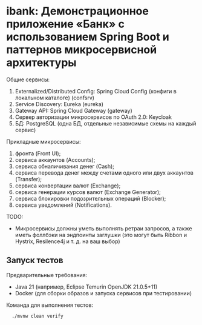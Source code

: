 # ibank: Демонстрационное приложение «Банк» с использованием Spring Boot и паттернов микросервисной архитектуры

Общие сервисы:
1. Externalized/Distributed Config: Spring Cloud Config (конфиги в локальном каталоге) (confsrv)
2. Service Discovery: Eureka (eureka)
3. Gateway API: Spring Cloud Gateway (gateway)
4. Сервер авторизации микросервисов по OAuth 2.0: Keycloak
5. БД: PostgreSQL (одна БД, отдельные независимые схемы на каждый сервис)

Прикладные микросервисы:
1. фронта (Front UI);
2. сервиса аккаунтов (Accounts);
3. сервиса обналичивания денег (Cash);
4. сервиса перевода денег между счетами одного или двух аккаунтов (Transfer);
5. сервиса конвертации валют (Exchange);
6. сервиса генерации курсов валют (Exchange Generator);
7. сервиса блокировки подозрительных операций (Blocker);
8. сервиса уведомлений (Notifications).

TODO:
- Микросервисы должны уметь выполнять ретраи запросов, а также иметь фоллбэки на эндпоинты заглушки (это могут быть
  Ribbon и Hystrix, Resilence4j и т. д. на ваш выбор)


## Запуск тестов

Предварительные требования:
- Java 21 (например, Eclipse Temurin OpenJDK 21.0.5+11)
- Docker (для сборки образов и запуска сервисов при тестировании)

Команда для выполнения тестов:

```cmd
  ./mvnw clean verify
```
